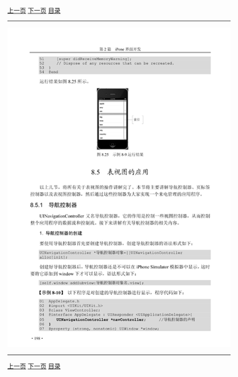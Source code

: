[上一页](209.md) [下一页](211.md) [目录](../README.md)

***

![210](../images/210.png)

***

[上一页](209.md) [下一页](211.md) [目录](../README.md)